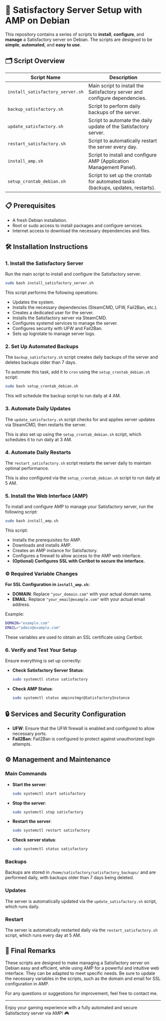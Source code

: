
# 🚀 Satisfactory Server Setup with AMP on Debian

This repository contains a series of scripts to **install**, **configure**, and **manage** a Satisfactory server on Debian. The scripts are designed to be **simple**, **automated**, and **easy to use**.

## 🗂 Script Overview

| Script Name                      | Description                                                              |
| -------------------------------- | ------------------------------------------------------------------------ |
| `install_satisfactory_server.sh` | Main script to install the Satisfactory server and configure dependencies. |
| `backup_satisfactory.sh`          | Script to perform daily backups of the server.                           |
| `update_satisfactory.sh`          | Script to automate the daily update of the Satisfactory server.          |
| `restart_satisfactory.sh`         | Script to automatically restart the server every day.                    |
| `install_amp.sh`                  | Script to install and configure AMP (Application Management Panel).      |
| `setup_crontab_debian.sh`         | Script to set up the crontab for automated tasks (backups, updates, restarts). |

## 📋 Prerequisites

- A fresh Debian installation.
- Root or sudo access to install packages and configure services.
- Internet access to download the necessary dependencies and files.

## 🛠️ Installation Instructions

### 1. Install the Satisfactory Server

Run the main script to install and configure the Satisfactory server.

```bash
sudo bash install_satisfactory_server.sh
```

This script performs the following operations:
- Updates the system.
- Installs the necessary dependencies (SteamCMD, UFW, Fail2Ban, etc.).
- Creates a dedicated user for the server.
- Installs the Satisfactory server via SteamCMD.
- Configures systemd services to manage the server.
- Configures security with UFW and Fail2Ban.
- Sets up logrotate to manage server logs.

### 2. Set Up Automated Backups

The `backup_satisfactory.sh` script creates daily backups of the server and deletes backups older than 7 days.

To automate this task, add it to `cron` using the `setup_crontab_debian.sh` script:

```bash
sudo bash setup_crontab_debian.sh
```

This will schedule the backup script to run daily at 4 AM.

### 3. Automate Daily Updates

The `update_satisfactory.sh` script checks for and applies server updates via SteamCMD, then restarts the server.

This is also set up using the `setup_crontab_debian.sh` script, which schedules it to run daily at 3 AM.

### 4. Automate Daily Restarts

The `restart_satisfactory.sh` script restarts the server daily to maintain optimal performance.

This is also configured via the `setup_crontab_debian.sh` script to run daily at 5 AM.

### 5. Install the Web Interface (AMP)

To install and configure AMP to manage your Satisfactory server, run the following script:

```bash
sudo bash install_amp.sh
```

This script:
- Installs the prerequisites for AMP.
- Downloads and installs AMP.
- Creates an AMP instance for Satisfactory.
- Configures a firewall to allow access to the AMP web interface.
- **(Optional) Configures SSL with Certbot to secure the interface.**

### ⚙️ Required Variable Changes

**For SSL Configuration in `install_amp.sh`:**

- **DOMAIN**: Replace `"your_domain.com"` with your actual domain name.
- **EMAIL**: Replace `"your_email@example.com"` with your actual email address.

Example:

```bash
DOMAIN="example.com"
EMAIL="admin@example.com"
```

These variables are used to obtain an SSL certificate using Certbot.

### 6. Verify and Test Your Setup

Ensure everything is set up correctly:

- **Check Satisfactory Server Status**:
  ```bash
  sudo systemctl status satisfactory
  ```

- **Check AMP Status**:
  ```bash
  sudo systemctl status ampinstmgr@SatisfactoryInstance
  ```

## 🔒 Services and Security Configuration

- **UFW**: Ensure that the UFW firewall is enabled and configured to allow necessary ports.
- **Fail2Ban**: Fail2Ban is configured to protect against unauthorized login attempts.

## ⚙️ Management and Maintenance

### Main Commands

- **Start the server**:
  ```bash
  sudo systemctl start satisfactory
  ```

- **Stop the server**:
  ```bash
  sudo systemctl stop satisfactory
  ```

- **Restart the server**:
  ```bash
  sudo systemctl restart satisfactory
  ```

- **Check server status**:
  ```bash
  sudo systemctl status satisfactory
  ```

### Backups

Backups are stored in `/home/satisfactory/satisfactory_backups/` and are performed daily, with backups older than 7 days being deleted.

### Updates

The server is automatically updated via the `update_satisfactory.sh` script, which runs daily.

### Restart

The server is automatically restarted daily via the `restart_satisfactory.sh` script, which runs every day at 5 AM.

## 📝 Final Remarks

These scripts are designed to make managing a Satisfactory server on Debian easy and efficient, while using AMP for a powerful and intuitive web interface. They can be adapted to meet specific needs. Be sure to update the necessary variables in the scripts, such as the domain and email for SSL configuration in AMP.

For any questions or suggestions for improvement, feel free to contact me.

---

Enjoy your gaming experience with a fully automated and secure Satisfactory server via AMP! 🎮
